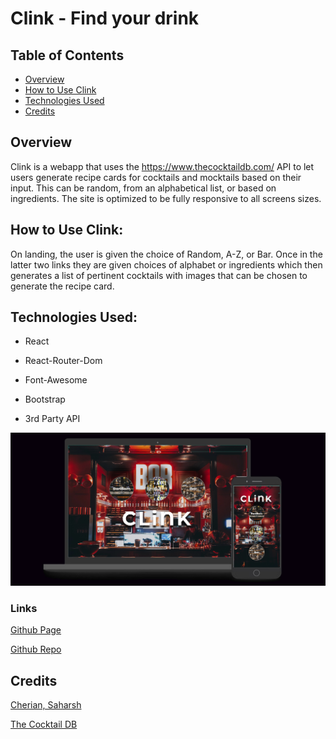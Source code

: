 #  Clink - Find your drink

## Table of Contents

- [Overview](#overview)
- [How to Use Clink](#how-to-use-clink)
- [Technologies Used](#technologies-used)
- [Credits](#credits)

## Overview

Clink is a webapp that uses the https://www.thecocktaildb.com/ API to let users generate recipe cards for cocktails and mocktails based on their input. This can be random, from an alphabetical list, or based on ingredients. The site is optimized to be fully responsive to all screens sizes.

## How to Use Clink:

On landing, the user is given the choice of Random, A-Z, or Bar. Once in the latter two links they are given choices of alphabet or ingredients which then generates a list of pertinent cocktails with images that can be chosen to generate the recipe card.

## Technologies Used:

- React
- React-Router-Dom

- Font-Awesome
- Bootstrap
- 3rd Party API


![Screenshot of full working page](./src/assets/images/site-screenshot.jpg "Clink Screenshot")

### Links

 [Github Page](https://clink.herokuapp.com/)

 [Github Repo](https://github.com/sashdc/clink)

 ## Credits

[Cherian, Saharsh](https://github.com/sashdc)

[The Cocktail DB](https://www.thecocktaildb.com/)




